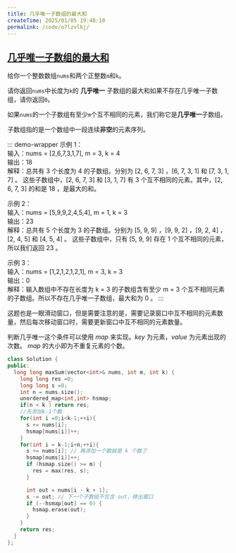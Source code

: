 ```yaml
---
title: 几乎唯一子数组的最大和
createTime: 2025/01/05 19:48:10
permalink: /code/o7lzvlkj/
---
```

## [几乎唯一子数组的最大和](https://leetcode.cn/problems/maximum-sum-of-almost-unique-subarray/description/)

给你一个整数数组`nums`和两个正整数`m`和`k`。

请你返回`nums`中长度为`k`的 **几乎唯一** 子数组的最大和如果不存在几乎唯一子数组，请你返回`0`。

如果`nums`的一个子数组有至少`m`个互不相同的元素，我们称它是**几乎唯一**子数组。

子数组指的是一个数组中一段连续**非空**的元素序列。

::: demo-wrapper
示例 1：\
输入：nums = [2,6,7,3,1,7], m = 3, k = 4\
输出：18 \
解释：总共有 3 个长度为 4 的子数组。分别为 [2, 6, 7, 3] ，[6, 7, 3, 1] 和 [7, 3, 1, 7] 。 
这些子数组中，[2, 6, 7, 3] 和 [3, 1, 7] 有 3 个互不相同的元素。其中，[2, 6, 7, 3] 的和是 18 ，是最大的和。

示例 2：\
输入：nums = [5,9,9,2,4,5,4], m = 1, k = 3\
输出：23 \
解释：总共有 5 个长度为 3 的子数组。分别为 [5, 9, 9] ，[9, 9, 2] ，[9, 2, 4] ，[2, 4, 5] 和 [4, 5, 4] 。
这些子数组中，只有 [5, 9, 9] 存在 1 个互不相同的元素，所以我们返回 23 。

示例 3：\
输入：nums = [1,2,1,2,1,2,1], m = 3, k = 3 \
输出：0 \
解释：输入数组中不存在长度为 k = 3 的子数组含有至少  m = 3 个互不相同元素的子数组。所以不存在几乎唯一子数组，最大和为 0 。
:::

这题也是一眼滑动窗口，但是需要注意的是，需要记录窗口中互不相同的元素数量，然后每次移动窗口时，需要更新窗口中互不相同的元素数量。

判断几乎唯一这个条件可以使用 $map$ 来实现。$key$ 为元素，$value$ 为元素出现的次数。 $map$ 的大小即为不重复元素的个数。

```c++
class Solution {
public:
  long long maxSum(vector<int>& nums, int m, int k) {
    long long res =0;
    long long s =0;
    int n = nums.size();
    unordered_map<int,int> hsmap;
    if(n < k ) return res;
    //先添加k-1个数
    for(int i =0;i<k-1;++i){
      s += nums[i];
      hsmap[nums[i]]++;
    }
    for(int i = k-1;i<n;++i){
      s += nums[i]; // 再添加一个数就是 k 个数了
      hsmap[nums[i]]++;
      if (hsmap.size() >= m) {
        res = max(res, s);
      }

      int out = nums[i - k + 1];
      s -= out; // 下一个子数组不包含 out，移出窗口
      if (--hsmap[out] == 0) {
        hsmap.erase(out);
      }
    }
    return res;
  }
};
```